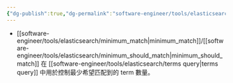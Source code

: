 ```yaml
---
{"dg-publish":true,"dg-permalink":"software-engineer/tools/elasticsearch/minimum_match","permalink":"/software-engineer/tools/elasticsearch/minimum_match/","title":"minimum_match"}
---
```


- [[software-engineer/tools/elasticsearch/minimum_match\|minimum_match]]/[[software-engineer/tools/elasticsearch/minimum_should_match\|minimum_should_match]] 在 [[software-engineer/tools/elasticsearch/terms query\|terms query]] 中用於控制最少希望匹配到的 term 數量。